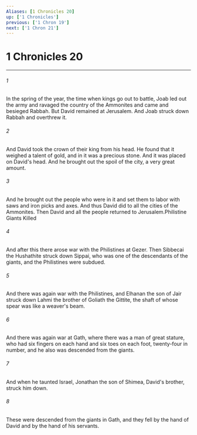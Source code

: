 ```yaml
---
Aliases: [1 Chronicles 20]
up: ['1 Chronicles']
previous: ['1 Chron 19']
next: ['1 Chron 21']
---
```

# 1 Chronicles 20
***



###### 1 
In the spring of the year, the time when kings go out to battle, Joab led out the army and ravaged the country of the Ammonites and came and besieged Rabbah. But David remained at Jerusalem. And Joab struck down Rabbah and overthrew it. 

###### 2 
And David took the crown of their king from his head. He found that it weighed a talent of gold, and in it was a precious stone. And it was placed on David's head. And he brought out the spoil of the city, a very great amount. 

###### 3 
And he brought out the people who were in it and set them to labor with saws and iron picks and axes. And thus David did to all the cities of the Ammonites. Then David and all the people returned to Jerusalem.Philistine Giants Killed 

###### 4 
And after this there arose war with the Philistines at Gezer. Then Sibbecai the Hushathite struck down Sippai, who was one of the descendants of the giants, and the Philistines were subdued. 

###### 5 
And there was again war with the Philistines, and Elhanan the son of Jair struck down Lahmi the brother of Goliath the Gittite, the shaft of whose spear was like a weaver's beam. 

###### 6 
And there was again war at Gath, where there was a man of great stature, who had six fingers on each hand and six toes on each foot, twenty-four in number, and he also was descended from the giants. 

###### 7 
And when he taunted Israel, Jonathan the son of Shimea, David's brother, struck him down. 

###### 8 
These were descended from the giants in Gath, and they fell by the hand of David and by the hand of his servants.
